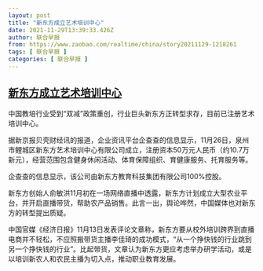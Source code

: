 ```yaml
---
layout: post
title: "新东方成立艺术培训中心"
date: 2021-11-29T13:39:33.426Z
author: 联合早报
from: https://www.zaobao.com/realtime/china/story20211129-1218261
tags: [ 联合早报 ]
categories: [ 联合早报 ]
---
```

<!--1638214380000-->
[新东方成立艺术培训中心](https://www.zaobao.com/realtime/china/story20211129-1218261)
------

<div>
<p>中国教培行业受到“双减”政策重创，行业巨头新东方正转型求存，目前已注册艺术培训中心。</p><p>据新京报贝壳财经讯的报道，企业资讯平台企查查的信息显示，11月26日，泉州市鲤城区新东方艺术培训中心有限公司成立，注册资本50万元人民币（约10.7万新元），经营范围包含健身休闲活动、体育保障组织、育健康服务、托育服务等。</p><p>企查查的信息显示，该公司由新东方教育科技集团有限公司100%控股。</p><section id="imu"><div id="dfp-ad-imu1">        </div></section><p>新东方创始人俞敏洪11月初在一场网络直播中透露，新东方计划成立大型农业平台，并开启直播带货，帮助农产品销售。此言一出，舆论哗然，中国媒体也对新东方的转型提出质疑。</p><p>中国官媒《经济日报》11月13日发表评论文章称，新东方要从校外培训跨界到直播电商并不轻松，不应照搬带货主播李佳琦的成功模式，“从一个挣快钱的行业跳到另一个挣快钱的行业”。比起带货，文章认为新东方更应考虑举办研学活动，或是以培训新农人和农民主播为切入点，推动职业教育发展。</p>      <div class="cx_paywall_placeholder" id="sph_cdp_40"></div>
</div>
